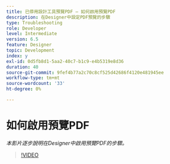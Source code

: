 ```yaml
---
title: 已停用設計工具預覽PDF — 如何啟用預覽PDF
description: 在Designer中設定PDF預覽的步驟
type: Troubleshooting
role: Developer
level: Intermediate
version: 6.5
feature: Designer
topic: Development
index: y
exl-id: 0d5fb8d1-5aa2-40c7-b1c9-e4b5319e8d36
duration: 40
source-git-commit: 9fef4b77a2c70c8cf525d42686f4120e481945ee
workflow-type: tm+mt
source-wordcount: '33'
ht-degree: 0%

---
```


# 如何啟用預覽PDF

*本影片逐步說明在Designer中啟用預覽PDF的步驟。*

>[!VIDEO](https://video.tv.adobe.com/v/335500?quality=12&learn=on)

